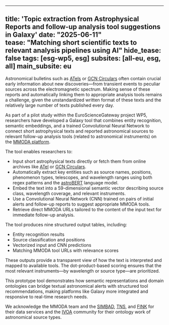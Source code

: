 
---
title: 'Topic extraction from Astrophysical Reports and follow-up analysis tool suggestions in Galaxy'
date: "2025-06-11"  
tease: "Matching short scientific texts to relevant analysis pipelines using AI"
hide_tease: false
tags: [esg-wp5, esg]
subsites: [all-eu, esg, all]
main_subsite: eu
---

Astronomical bulletins such as [ATels](https://astronomerstelegram.org/) or [GCN Circulars](https://gcn.nasa.gov/circulars) often contain crucial early information about new discoveries—from transient events to peculiar sources across the electromagnetic spectrum. Making sense of these reports and automatically linking them to appropriate analysis tools remains a challenge, given the unstandardized written format of these texts and the relatively large number of texts published every day.

As part of a pilot study within the EuroScienceGateway project WP5, researchers have developed a Galaxy tool that combines entity recognition, semantic embeddings, and a trained Convolutional Neural Network to  connect short astrophysical texts and reported astronomical sources to relevant follow-up analysis tools (related to astronomical instruments) on the [MMODA platform](https://www.astro.unige.ch/mmoda/).

The tool enables researchers to:
* Input short astrophysical texts directly or fetch them from online archives like [ATel](https://astronomerstelegram.org/) or [GCN Circulars](https://gcn.nasa.gov/circulars).
* Automatically extract key entities such as source names, positions, phenomenon types, telescopes, and wavelength ranges using both regex patterns and the [astroBERT](https://huggingface.co/adsabs/astroBERT) language model.
* Embed the text into a 59-dimensional semantic vector describing source class, wavelength coverage, and relevant instruments.
* Use a Convolutional Neural Network (CNN) trained on pairs of initial alerts and follow-up reports to suggest appropriate MMODA tools.
* Retrieve direct MMODA URLs tailored to the content of the input text for immediate follow-up analysis.

The tool produces nine structured output tables, including:
* Entity recognition results
* Source classification and positions
* Vectorized input and CNN predictions
* Matching MMODA tool URLs with relevance scores

These outputs provide a transparent view of how the text is interpreted and mapped to available tools. The dot-product-based scoring ensures that the most relevant instruments—by wavelength or source type—are prioritized.

This prototype tool demonstrates how semantic representations and domain ontologies can bridge textual astronomical alerts with structured tool recommendations, making platforms like Galaxy more integrated and responsive to real-time research needs.
   
We acknowledge the MMODA team and the [SIMBAD](https://simbad.u-strasbg.fr/simbad/), [TNS](https://www.wis-tns.org/), and [FINK](https://fink-portal.org/) for their data services and the [IVOA](https://www.ivoa.net/rdf/object-type/2020-10-06/object-type.html) community for their ontology work of astronomical source types.
